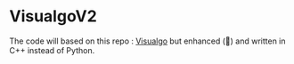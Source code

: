 # VisualgoV2

The code will based on this repo : [Visualgo](https://github.com/Bugz-gg/visualgo) but enhanced (🤔) and written in C++ instead of Python.
